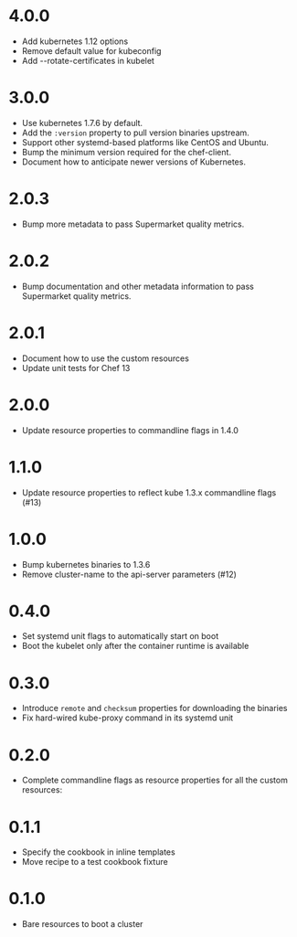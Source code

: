 # 4.0.0

* Add kubernetes 1.12 options
* Remove default value for kubeconfig  
* Add --rotate-certificates in kubelet

# 3.0.0

* Use kubernetes 1.7.6 by default.
* Add the `:version` property to pull version binaries upstream.
* Support other systemd-based platforms like CentOS and Ubuntu.
* Bump the minimum version required for the chef-client.
* Document how to anticipate newer versions of Kubernetes.

# 2.0.3

* Bump more metadata to pass Supermarket quality metrics.

# 2.0.2

* Bump documentation and other metadata information to pass Supermarket quality
  metrics.

# 2.0.1

* Document how to use the custom resources
* Update unit tests for Chef 13

# 2.0.0

* Update resource properties to commandline flags in 1.4.0

# 1.1.0

* Update resource properties to reflect kube 1.3.x commandline flags (#13)

# 1.0.0

* Bump kubernetes binaries to 1.3.6
* Remove cluster-name to the api-server parameters (#12)

# 0.4.0

* Set systemd unit flags to automatically start on boot
* Boot the kubelet only after the container runtime is available

# 0.3.0

* Introduce `remote` and `checksum` properties for downloading the binaries
* Fix hard-wired kube-proxy command in its systemd unit

# 0.2.0

* Complete commandline flags as resource properties for all the custom resources:

# 0.1.1

* Specify the cookbook in inline templates
* Move recipe to a test cookbook fixture

# 0.1.0

* Bare resources to boot a cluster
